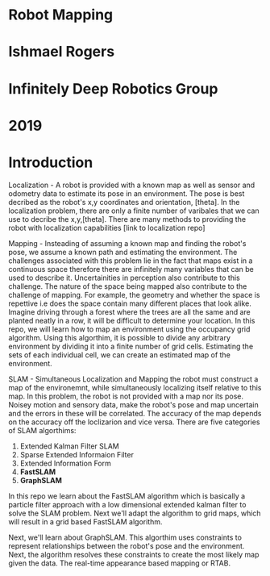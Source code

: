 # Robot Mapping 
# Ishmael Rogers
# Infinitely Deep Robotics Group
# 2019

# Introduction 

Localization - A robot is provided with a known map as well as sensor and odometry data to estimate its pose in an environment. The pose is best decribed as the robot's x,y coordinates and orientation, [theta]. In the localization problem, there are only a finite number of varibales that we can use to decribe the x,y,[theta]. There are many methods to providing the robot with localization capabilities [link to localization repo]

Mapping - Insteading of assuming a known map and finding the robot's pose, we assume a known path and estimating the environment. The challenges associated with this problem lie in the fact that maps exist in a continuous space therefore there are infinitely many variables that can be used to describe it. Uncertainities in perception also contribute to this challenge. The nature of the space being mapped also contribute to the challenge of mapping. For example, the geometry and whether the space is repettive i.e does the space contain many different places that look alike. Imagine driving through a forest where the trees are all the same and are planted neatly in a row, it will be difficult to determine your location. In this repo, we will learn how to map an environment using the occupancy grid algorithm. Using this algorthim, it is possible to divide any arbitrary environment by dividing it into a finite number of grid cells. Estimating the sets of each individual cell, we can create an estimated map of the environment.           

SLAM - Simultaneous Localization and Mapping the robot must construct a map of the environemnt, while simultaneously localizing itself relative to this map. In this problem, the robot is not provided with a map nor its pose. Noisey motion and sensory data, make the robot's pose and map uncertain and the errors in these will be correlated. The accuracy of the map depends on the accuracy off the loclizarion and vice versa. There are five categories of SLAM algorthims:

1. Extended Kalman Filter SLAM 
2. Sparse Extended Informaion Filter 
3. Extended Information Form 
4. **FastSLAM** 
5. **GraphSLAM** 

In this repo we learn about the FastSLAM algorithm which is basically a particle filter approach with a low dimensional extended kalman filter to solve the SLAM problem. Next we'll adapt the algorithm to grid maps, which will result in a grid based FastSLAM algorithm.

Next, we'll learn about GraphSLAM. This algorthim uses constraints to represent relationships between the robot's pose and the environment. Next, the algorithm resolves these constraints to create the most likely map given the data. The real-time appearance based mapping or RTAB.


